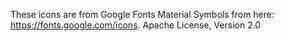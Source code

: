 These icons are from Google Fonts Material Symbols from here: https://fonts.google.com/icons. 
Apache License, Version 2.0
